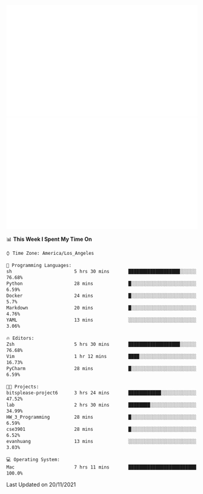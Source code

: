 <a href="https://github.com/jstrieb/github-stats">
 
![](https://github.com/evanhuang117/github-stats/blob/master/generated/overview.svg)
![](https://github.com/evanhuang117/github-stats/blob/master/generated/languages.svg)

</a>

<!--START_SECTION:waka-->
📊 **This Week I Spent My Time On** 

```text
⌚︎ Time Zone: America/Los_Angeles

💬 Programming Languages: 
sh                       5 hrs 30 mins       ███████████████████░░░░░░   76.68% 
Python                   28 mins             █░░░░░░░░░░░░░░░░░░░░░░░░   6.59% 
Docker                   24 mins             █░░░░░░░░░░░░░░░░░░░░░░░░   5.7% 
Markdown                 20 mins             █░░░░░░░░░░░░░░░░░░░░░░░░   4.76% 
YAML                     13 mins             ░░░░░░░░░░░░░░░░░░░░░░░░░   3.06%

🔥 Editors: 
Zsh                      5 hrs 30 mins       ███████████████████░░░░░░   76.68% 
Vim                      1 hr 12 mins        ████░░░░░░░░░░░░░░░░░░░░░   16.73% 
PyCharm                  28 mins             █░░░░░░░░░░░░░░░░░░░░░░░░   6.59%

🐱‍💻 Projects: 
bitsplease-project6      3 hrs 24 mins       ████████████░░░░░░░░░░░░░   47.52% 
lab                      2 hrs 30 mins       ████████░░░░░░░░░░░░░░░░░   34.99% 
HW_3_Programming         28 mins             █░░░░░░░░░░░░░░░░░░░░░░░░   6.59% 
cse3901                  28 mins             █░░░░░░░░░░░░░░░░░░░░░░░░   6.52% 
evanhuang                13 mins             ░░░░░░░░░░░░░░░░░░░░░░░░░   3.03%

💻 Operating System: 
Mac                      7 hrs 11 mins       █████████████████████████   100.0%

```


 Last Updated on 20/11/2021
<!--END_SECTION:waka-->
